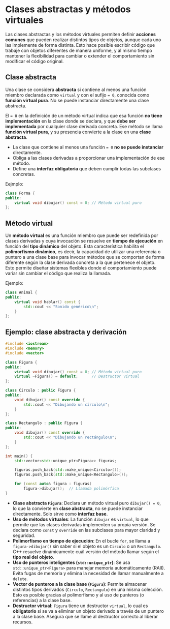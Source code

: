 # Clases abstractas y métodos virtuales

Las clases abstractas y los métodos virtuales permiten definir **acciones comunes** que pueden realizar distintos tipos de objetos, aunque cada uno las implemente de forma distinta. Esto hace posible escribir código que trabaje con objetos diferentes de manera uniforme, y al mismo tiempo mantener la flexibilidad para cambiar o extender el comportamiento sin modificar el código original.

## Clase abstracta

Una clase se considera **abstracta** si contiene al menos una función miembro declarada como `virtual` y con el sufijo `= 0`, conocida como **función virtual pura**. No se puede instanciar directamente una clase abstracta.

El `= 0` en la definición de un método virtual indica que esa función **no tiene implementación** en la clase donde se declara, y que **debe ser implementada** por cualquier clase derivada concreta. Ese método se llama **función virtual pura**, y su presencia convierte a la clase en una **clase abstracta**.

* La clase que contiene al menos una función `= 0` **no se puede instanciar** directamente.
* Obliga a las clases derivadas a proporcionar una implementación de ese método.
* Define una **interfaz obligatoria** que deben cumplir todas las subclases concretas.

Eejmplo:

```cpp
class Forma {
public:
    virtual void dibujar() const = 0; // Método virtual puro
};
```

## Método virtual

Un **método virtual** es una función miembro que puede ser redefinida por clases derivadas y cuya invocación se resuelve en **tiempo de ejecución** en función del **tipo dinámico** del objeto. Esta característica habilita el **polimorfismo dinámico**, es decir, la capacidad de utilizar una referencia o puntero a una clase base para invocar métodos que se comportan de forma diferente según la clase derivada concreta a la que pertenece el objeto. Esto permite diseñar sistemas flexibles donde el comportamiento puede variar sin cambiar el código que realiza la llamada.

Ejemplo:

```cpp
class Animal {
public:
    virtual void hablar() const {
        std::cout << "Sonido genérico\n";
    }
};
```

## Ejemplo: clase abstracta y derivación

```cpp
#include <iostream>
#include <memory>
#include <vector>

class Figura {
public:
    virtual void dibujar() const = 0; // Método virtual puro
    virtual ~Figura() = default;      // Destructor virtual
};

class Circulo : public Figura {
public:
    void dibujar() const override {
        std::cout << "Dibujando un círculo\n";
    }
};

class Rectangulo : public Figura {
public:
    void dibujar() const override {
        std::cout << "Dibujando un rectángulo\n";
    }
};

int main() {
    std::vector<std::unique_ptr<Figura>> figuras;

    figuras.push_back(std::make_unique<Circulo>());
    figuras.push_back(std::make_unique<Rectangulo>());

    for (const auto& figura : figuras)
        figura->dibujar();  // Llamada polimórfica
}
```

* **Clase abstracta `Figura`**: Declara un método virtual puro `dibujar() = 0`, lo que la convierte en **clase abstracta**, no se puede instanciar directamente. Solo sirve como **interfaz base**.
* **Uso de métodos virtuales**: La función `dibujar` es `virtual`, lo que permite que las clases derivadas implementen su propia versión. Se declara como `const` y `override` en las subclases para mayor claridad y seguridad.
* **Polimorfismo en tiempo de ejecución**:  En el bucle `for`, se llama a `figura->dibujar()` sin saber si el objeto es un `Circulo` o un `Rectangulo`. C++ resuelve dinámicamente cuál versión del método llamar según el **tipo real del objeto**.
* **Uso de punteros inteligentes (`std::unique_ptr`)**: Se usa `std::unique_ptr<Figura>` para manejar memoria automáticamente (RAII). Evita fugas de memoria y elimina la necesidad de llamar manualmente a `delete`.
* **Vector de punteros a la clase base (`Figura`)**: Permite almacenar distintos tipos derivados (`Circulo`, `Rectangulo`) en una misma colección. Esto es posible gracias al polimorfismo y al uso de punteros (o referencias) a la clase base.
* **Destructor virtual**: `Figura` tiene un destructor `virtual`, lo cual es **obligatorio** si se va a eliminar un objeto derivado a través de un puntero a la clase base. Asegura que se llame al destructor correcto al liberar recursos.

